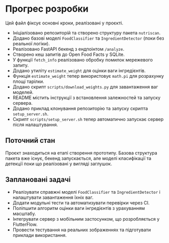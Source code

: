 # Прогрес розробки

Цей файл фіксує основні кроки, реалізовані у проєкті.

- Ініціалізовано репозиторій та створено структуру пакета `nutriscan`.
- Додано базові моделі `FoodClassifier` та `IngredientDetector` (поки без реальної логіки).
- Реалізовано FastAPI бекенд з ендпоінтом `/analyze`.
- Створено кеш запитів до Open Food Facts у SQLite.
- У функції `fetch_info` реалізовано обробку помилок мережевого запиту.
- Додано утиліту `estimate_weight` для оцінки ваги інгредієнтів.
- Функція `estimate_weight` тепер використовує `math.pi` для розрахунку площі тарілки.
- Додано скрипт `scripts/download_weights.py` для завантаження ваг моделей.
- README містить інструкції з встановлення залежностей та запуску сервера.
- Додано приклад клонування репозиторію та запуску скрипта `setup_server.sh`.
- Скрипт `scripts/setup_server.sh` тепер автоматично запускає сервер після налаштування.

## Поточний стан
Проєкт знаходиться на етапі створення прототипу. Базова структура пакета вже існує, бекенд запускається, але моделі класифікації та детекції поки що реалізовані у вигляді заглушок.

## Заплановані задачі
- Реалізувати справжні моделі `FoodClassifier` та `IngredientDetector` і налаштувати завантаження їхніх ваг.
- Додати модульні тести та автоматизувати перевірки через CI.
- Поліпшити алгоритм оцінки ваги інгредієнтів з урахуванням масштабу.
- Інтегрувати сервер з мобільним застосунком, що розробляється у FlutterFlow.
- Провести тестування на реальних зображеннях та підготувати приклади використання.
